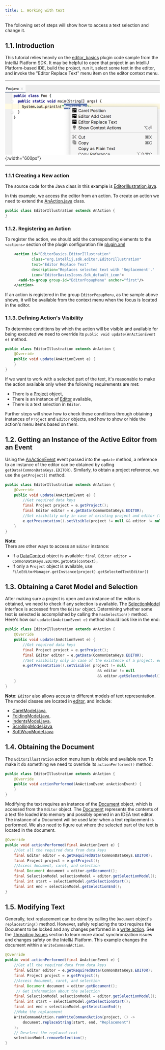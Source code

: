 ```yaml
---
title: 1. Working with text
---
```


The following set of steps will show how to access a text selection and change it.

## 1.1. Introduction
This tutorial relies heavily on the [editor_basics](https://github.com/JetBrains/intellij-sdk-docs/tree/master/code_samples/editor_basics/) plugin code sample from the IntelliJ Platform SDK.
It may be helpful to open that project in an IntelliJ Platform-based IDE, build the project, run it, select some text in the editor, and invoke the "Editor Replace Text" menu item on the editor context menu.

-----------

![String replacement action](img/basics.png){:width="600px"}

-----------

### 1.1.1 Creating a New action
The source code for the Java class in this example is [EditorIllustration.java](https://github.com/JetBrains/intellij-sdk-docs/blob/master/code_samples/editor_basics/src/main/java/org/intellij/sdk/editor/EditorIllustration.java).

In this example, we access the editor from an action.
To create an action we need to extend the [AnAction.java](upsource:///platform/editor-ui-api/src/com/intellij/openapi/actionSystem/AnAction.java) class.
```java
public class EditorIllustration extends AnAction {
}
```

### 1.1.2. Registering an Action
To register the action, we should add the corresponding elements to the `<actions>` section of the plugin configuration file
[plugin.xml](https://github.com/JetBrains/intellij-sdk-docs/blob/master/code_samples/editor_basics/src/main/resources/META-INF/plugin.xml)
```xml
    <action id="EditorBasics.EditorIllustration"
            class="org.intellij.sdk.editor.EditorIllustration"
            text="Editor Replace Text"
            description="Replaces selected text with 'Replacement'."
            icon="EditorBasicsIcons.Sdk_default_icon">
      <add-to-group group-id="EditorPopupMenu" anchor="first"/>
    </action>
```

If an action is registered in the group `EditorPopupMenu`, as the sample above shows,
it will be available from the context menu when the focus is located in the editor.

### 1.1.3. Defining Action's Visibility
To determine conditions by which the action will be visible and available for being executed we need to override its
`public void update(AnActionEvent e)` method.
```java
public class EditorIllustration extends AnAction {
    @Override
    public void update(AnActionEvent e) {
    }
}
```

If we want to work with a selected part of the text, it's reasonable to make the action available only when the following requirements are met:
* There is a [Project](upsource:///platform/core-api/src/com/intellij/openapi/project/Project.java) object,
* There is an instance of [Editor](upsource:///platform/editor-ui-api/src/com/intellij/openapi/editor/Editor.java) available,
* There is a text selection in `Editor`.

Further steps will show how to check these conditions through obtaining instances of `Project` and `Editor` objects, and how to show or hide the action's menu items based on them.

## 1.2. Getting an Instance of the Active Editor from an Event
Using the [AnActionEvent](upsource:///platform/editor-ui-api/src/com/intellij/openapi/actionSystem/AnActionEvent.java) event passed into the `update` method, a reference to an instance of the editor can be obtained by calling `getData(CommonDataKeys.EDITOR)`.
Similarly, to obtain a project reference, we use the `getProject()` method.
```java
public class EditorIllustration extends AnAction {
    @Override
    public void update(AnActionEvent e) {
        //Get required data keys
        final Project project = e.getProject();
        final Editor editor = e.getData(CommonDataKeys.EDITOR);
        //Set visibility only in case of existing project and editor (for now, selection is added below)
        e.getPresentation().setVisible(project != null && editor != null);
    }
}
```

**Note:**  
There are other ways to access an `Editor` instance:
* If a [DataContext](upsource:///platform/editor-ui-api/src/com/intellij/openapi/actionSystem/DataContext.java) object is available: `final Editor editor = CommonDataKeys.EDITOR.getData(context);`
* If only a `Project` object is available, use `FileEditorManager.getInstance(project).getSelectedTextEditor()`


## 1.3. Obtaining a Caret Model and Selection
After making sure a project is open and an instance of the editor is obtained, we need to check if any selection is available.
The [SelectionModel](upsource:///platform/editor-ui-api/src/com/intellij/openapi/editor/SelectionModel.java) interface is accessed from the `Editor` object.
Determining whether some text is selected is accomplished by calling the `hasSelection()` method.
Here's how our `update(AnActionEvent e)` method should look like in the end:

```java
public class EditorIllustration extends AnAction {
    @Override
    public void update(AnActionEvent e) {
        //Get required data keys
        final Project project = e.getProject();
        final Editor editor = e.getData(CommonDataKeys.EDITOR);
        //Set visibility only in case of the existence of a project, editor, and if text is selected in the editor
        e.getPresentation().setVisible( project != null 
                                          && editor != null 
                                          && editor.getSelectionModel().hasSelection() );
    }
}
```

**Note:**
`Editor` also allows access to different models of text representation. 
The model classes are located in [editor](upsource:///platform/editor-ui-api/src/com/intellij/openapi/editor), and include:
* [CaretModel.java](upsource:///platform/editor-ui-api/src/com/intellij/openapi/editor/CaretModel.java),
* [FoldingModel.java](upsource:///platform/editor-ui-api/src/com/intellij/openapi/editor/FoldingModel.java),
* [IndentsModel.java](upsource:///platform/editor-ui-api/src/com/intellij/openapi/editor/IndentsModel.java),
* [ScrollingModel.java](upsource:///platform/editor-ui-api/src/com/intellij/openapi/editor/ScrollingModel.java),
* [SoftWrapModel.java](upsource:///platform/editor-ui-api/src/com/intellij/openapi/editor/SoftWrapModel.java)


## 1.4. Obtaining the Document
The `EditorIllustration` action menu item is visible and available now. 
To make it do something we need to override its `actionPerformed()` method.
```java
public class EditorIllustration extends AnAction {
    @Override
    public void actionPerformed(AnActionEvent anActionEvent) {
    }
}
```

Modifying the text requires an instance of the [Document](upsource:///platform/core-api/src/com/intellij/openapi/editor/Document.java) object, which is accessed from the `Editor` object. 
The [Document](/basics/architectural_overview/documents.md) represents the contents of a text file loaded into memory and possibly opened in an IDEA text editor.
The instance of a Document will be used later when a text replacement is performed.
We also need to figure out where the selected part of the text is located in the document.
```java
@Override
public void actionPerformed(final AnActionEvent e) {
    //Get all the required data from data keys
    final Editor editor = e.getRequiredData(CommonDataKeys.EDITOR);
    final Project project = e.getProject();
    //Access document, caret, and selection
    final Document document = editor.getDocument();
    final SelectionModel selectionModel = editor.getSelectionModel();
    final int start = selectionModel.getSelectionStart();
    final int end = selectionModel.getSelectionEnd();
}
```

## 1.5. Modifying Text
Generally, text replacement can be done by calling the `Document` object's `replaceString()` method. 
However, safely replacing the text requires the Document to be locked and any changes performed in a [write action](upsource:///platform/core-api/src/com/intellij/openapi/command/WriteCommandAction.java)<!--#L172-->.
See the [Threading Issues](/basics/architectural_overview/general_threading_rules.md) section to learn more about synchronization issues and changes safety on the IntelliJ Platform.
This example changes the document within a `WriteCommandAction`.
```java
@Override
public void actionPerformed(final AnActionEvent e) {
    //Get all the required data from data keys
    final Editor editor = e.getRequiredData(CommonDataKeys.EDITOR);
    final Project project = e.getProject();
    //Access document, caret, and selection
    final Document document = editor.getDocument();
     // Get information about the selection
    final SelectionModel selectionModel = editor.getSelectionModel();
    final int start = selectionModel.getSelectionStart();
    final int end = selectionModel.getSelectionEnd();
    //Make the replacement
    WriteCommandAction.runWriteCommandAction(project, () ->
        document.replaceString(start, end, "Replacement")
    );
    // Deselect the replaced text
    selectionModel.removeSelection();
}
```


